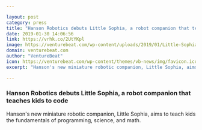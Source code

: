 ```yaml
---

layout: post
category: press
title: "Hanson Robotics debuts Little Sophia, a robot companion that teaches kids to code"
date: 2019-01-30 14:06:56
link: https://vrhk.co/2UtYKpl
image: https://venturebeat.com/wp-content/uploads/2019/01/Little-Sophia-Kickstarter-Rough-03.00_00_49_03.Still009.jpg?w=1200&strip=all
domain: venturebeat.com
author: "VentureBeat"
icon: https://venturebeat.com/wp-content/themes/vb-news/img/favicon.ico
excerpt: "Hanson's new miniature robotic companion, Little Sophia, aims to teach kids the fundamentals of programming, science, and math."

---
```


### Hanson Robotics debuts Little Sophia, a robot companion that teaches kids to code

Hanson's new miniature robotic companion, Little Sophia, aims to teach kids the fundamentals of programming, science, and math.